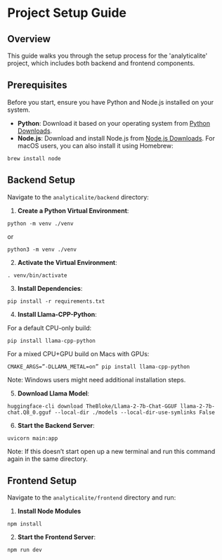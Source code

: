 # Project Setup Guide

## Overview

This guide walks you through the setup process for the 'analyticalite' project, which includes both backend and frontend components.

## Prerequisites

Before you start, ensure you have Python and Node.js installed on your system. 

- **Python**: Download it based on your operating system from [Python Downloads](https://www.python.org/downloads/).
- **Node.js**: Download and install Node.js from [Node.js Downloads](https://nodejs.org/en/download). For macOS users, you can also install it using Homebrew:
```
brew install node
```

## Backend Setup
Navigate to the `analyticalite/backend` directory:
1. **Create a Python Virtual Environment**:
```
python -m venv ./venv
```
or 
```
python3 -m venv ./venv
```

2. **Activate the Virtual Environment**:
```
. venv/bin/activate
```

3. **Install Dependencies**:
```
pip install -r requirements.txt
```

4. **Install Llama-CPP-Python**:

For a default CPU-only build:
```
pip install llama-cpp-python
```
For a mixed CPU+GPU build on Macs with GPUs:
```
CMAKE_ARGS=”-DLLAMA_METAL=on” pip install llama-cpp-python
```
Note: Windows users might need additional installation steps.

5. **Download Llama Model**:
```
huggingface-cli download TheBloke/Llama-2-7b-Chat-GGUF llama-2-7b-chat.Q8_0.gguf --local-dir ./models --local-dir-use-symlinks False
```

6. **Start the Backend Server**:
```
uvicorn main:app
```
Note: If this doesn’t start open up a new terminal and run this command again in the same directory.

## Frontend Setup

Navigate to the `analyticalite/frontend` directory and run:

1. **Install Node Modules**
```
npm install
```
2. **Start the Frontend Server**:
```
npm run dev
```
